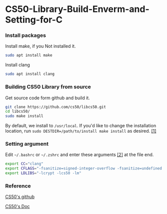 # CS50-Library-Build-Enverm-and-Setting-for-C

### Install packages
Install make, if you Not installed it.
```bash
sudo apt install make
```
Install clang
```bash
sudo apt install clang
```
### Building CS50 Library from source
Get source code form github and build it.
```bash
git clone https://github.com/cs50/libcs50.git
cd libcs50/
sudo make install
```
By default, we install to `/usr/local`.
If you'd like to change the installation location, run `sudo DESTDIR=/path/to/install make install` as desired. [[1]](https://github.com/cs50/libcs50)

### Setting argument
Edit `~/.bashrc` or `~/.zshrc` and enter these arguments [[2]](https://cs50.readthedocs.io/libraries/cs50/c/) at the file end.

```bash
export CC="clang"
export CFLAGS="-fsanitize=signed-integer-overflow -fsanitize=undefined -ggdb3 -O0 -std=c11 -Wall -Werror -Wextra -Wno-sign-compare -Wno-unused-parameter -Wno-unused-variable -Wshadow"
export LDLIBS="-lcrypt -lcs50 -lm"
```
### Reference

[CS50's github](https://github.com/cs50/libcs50)

[CS50's Doc](https://cs50.readthedocs.io/libraries/cs50/c/)
